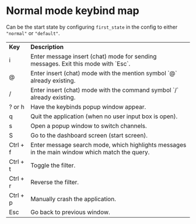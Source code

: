 # Normal mode keybind map

Can be the start state by configuring `first_state` in the config to either `"normal"` or `"default"`.

<table>
<tr>
<td> <b>Key</b>
<td> <b> Description</b>
<tr>
<td> i
<td> Enter message insert (chat) mode for sending messages. Exit this mode with `Esc`.
<tr>
<td> @
<td> Enter insert (chat) mode with the mention symbol `@` already existing.
<tr>
<td> /
<td> Enter insert (chat) mode with the command symbol `/` already existing.
<tr>
<td> ? or h
<td> Have the keybinds popup window appear.
<tr>
<td> q
<td> Quit the application (when no user input box is open).
<tr>
<td> s
<td> Open a popup window to switch channels.
<tr>
<td> S
<td> Go to the dashboard screen (start screen).
<tr>
<td> Ctrl + f
<td> Enter message search mode, which highlights messages in the main window which match the query.
<tr>
<td> Ctrl + t
<td> Toggle the filter.
<tr>
<td> Ctrl + r
<td> Reverse the filter.
<tr>
<td> Ctrl + p
<td> Manually crash the application.
<tr>
<td> Esc
<td> Go back to previous window.
</table>
